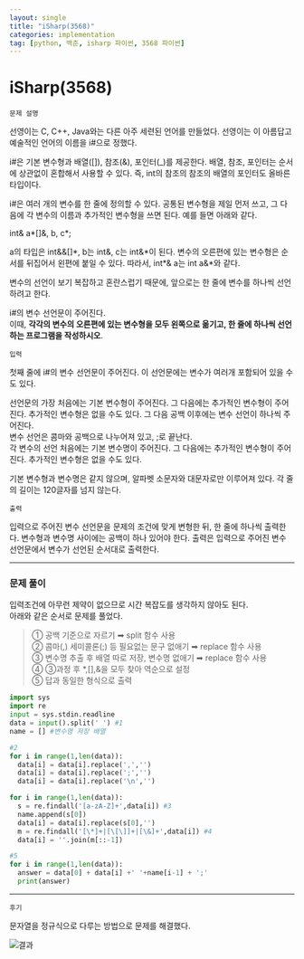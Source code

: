 ```yaml
---
layout: single
title: "iSharp(3568)"
categories: implementation
tag: [python, 백준, isharp 파이썬, 3568 파이썬]
---
```


# iSharp(3568)

`문제 설명`

선영이는 C, C++, Java와는 다른 아주 세련된 언어를 만들었다.
선영이는 이 아름답고 예술적인 언어의 이름을 i#으로 정했다.

i#은 기본 변수형과 배열([]), 참조(&), 포인터(\_)를 제공한다. 배열, 참조, 포인터는 순서에 상관없이 혼합해서 사용할 수 있다. 즉, int의 참조의 참조의 배열의 포인터도 올바른 타입이다.

i#은 여러 개의 변수를 한 줄에 정의할 수 있다. 공통된 변수형을 제일 먼저 쓰고, 그 다음에 각 변수의 이름과 추가적인 변수형을 쓰면 된다. 예를 들면 아래와 같다.

int& a*[]&, b, c*;

a의 타입은 int&&[]\*, b는 int&, c는 int&\*이 된다. 변수의 오른편에 있는 변수형은 순서를 뒤집어서 왼편에 붙일 수 있다. 따라서, int*& a는 int a&*와 같다.

변수의 선언이 보기 복잡하고 혼란스럽기 때문에, 앞으로는 한 줄에 변수를 하나씩 선언하려고 한다.

i#의 변수 선언문이 주어진다.  
이때, **각각의 변수의 오른편에 있는 변수형을 모두 왼쪽으로 옮기고, 한 줄에 하나씩 선언하는 프로그램을 작성하시오**.

`입력`

첫째 줄에 i#의 변수 선언문이 주어진다. 이 선언문에는 변수가 여러개 포함되어 있을 수도 있다.

선언문의 가장 처음에는 기본 변수형이 주어진다. 그 다음에는 추가적인 변수형이 주어진다. 추가적인 변수형은 없을 수도 있다. 그 다음 공백 이후에는 변수 선언이 하나씩 주어진다.  
변수 선언은 콤마와 공백으로 나누어져 있고, ;로 끝난다.  
각 변수의 선언 처음에는 기본 변수명이 주어진다. 그 다음에는 추가적인 변수형이 주어진다. 추가적인 변수형은 없을 수도 있다.

기본 변수형과 변수명은 같지 않으며, 알파벳 소문자와 대문자로만 이루어져 있다. 각 줄의 길이는 120글자를 넘지 않는다.

`출력`

입력으로 주어진 변수 선언문을 문제의 조건에 맞게 변형한 뒤, 한 줄에 하나씩 출력한다. 변수형과 변수명 사이에는 공백이 하나 있어야 한다. 출력은 입력으로 주어진 변수 선언문에서 변수가 선언된 순서대로 출력한다.

---

### 문제 풀이

입력조건에 아무런 제약이 없으므로 시간 복잡도를 생각하지 않아도 된다.  
아래와 같은 순서로 문제를 풀었다.

> ① 공백 기준으로 자르기 ➡︎ split 함수 사용  
> ② 콤마(,) 세미콜론(;) 등 필요없는 문구 없애기 ➡︎ replace 함수 사용  
> ③ 변수명 추출 후 배열 따로 저장, 변수명 없애기 ➡︎ replace 함수 사용  
> ④ ③과정 후 \*,[],&을 모두 찾아 역순으로 설정  
> ⑤ 답과 동일한 형식으로 출력

```python
import sys
import re
input = sys.stdin.readline
data = input().split(' ') #1
name = [] #변수명 저장 배열

#2
for i in range(1,len(data)):
  data[i] = data[i].replace(',','')
  data[i] = data[i].replace(';','')
  data[i] = data[i].replace('\n','')

for i in range(1,len(data)):
  s = re.findall('[a-zA-Z]+',data[i]) #3
  name.append(s[0])
  data[i] = data[i].replace(s[0],'')
  m = re.findall('[\*]+|[\[\]]+|[\&]+',data[i]) #4
  data[i] = ''.join(m[::-1])

#5
for i in range(1,len(data)):
  answer = data[0] + data[i] +' '+name[i-1] + ';'
  print(answer)
```

---

`후기`

문자열을 정규식으로 다루는 방법으로 문제를 해결했다.

![결과](https://user-images.githubusercontent.com/40657327/142817272-37b30f06-b783-4928-bf29-c1636843ac6d.png)
